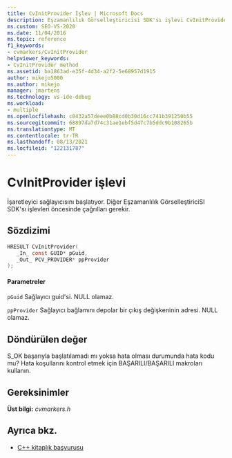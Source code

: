 ```yaml
---
title: CvInitProvider İşlev | Microsoft Docs
description: Eşzamanlılık Görselleştiricisi SDK'sı işlevi CvInitProvider (C kitaplığı) için başvuru bilgilerine bakın.
ms.custom: SEO-VS-2020
ms.date: 11/04/2016
ms.topic: reference
f1_keywords:
- cvmarkers/CvInitProvider
helpviewer_keywords:
- CvInitProvider method
ms.assetid: ba1863ad-e35f-4d34-a2f2-5e68957d1915
author: mikejo5000
ms.author: mikejo
manager: jmartens
ms.technology: vs-ide-debug
ms.workload:
- multiple
ms.openlocfilehash: c0432a57deee0b88cd0b30d16cc741b391250b55
ms.sourcegitcommit: 68897da7d74c31ae1ebf5d47c7b5ddc9b108265b
ms.translationtype: MT
ms.contentlocale: tr-TR
ms.lasthandoff: 08/13/2021
ms.locfileid: "122131787"
---
```

# <a name="cvinitprovider-function"></a>CvInitProvider işlevi
İşaretleyici sağlayıcısını başlatıyor. Diğer Eşzamanlılık GörselleştiriciSI SDK'sı işlevleri öncesinde çağrılları gerekir.

## <a name="syntax"></a>Sözdizimi

```C
HRESULT CvInitProvider(
   _In_ const GUID* pGuid,
   _Out_ PCV_PROVIDER* ppProvider
);
```

#### <a name="parameters"></a>Parametreler
 `pGuid` Sağlayıcı guid'si. NULL olamaz.

 `ppProvider` Sağlayıcı bağlamını depolar bir çıkış değişkeninin adresi. NULL olamaz.

## <a name="return-value"></a>Döndürülen değer
 S_OK başarıyla başlatılamadı mı yoksa hata olması durumunda hata kodu mu? Hata koşullarını kontrol etmek için BAŞARILI/BAŞARILI makroları kullanın.

## <a name="requirements"></a>Gereksinimler
 **Üst bilgi:** *cvmarkers.h*

## <a name="see-also"></a>Ayrıca bkz.
- [C++ kitaplık başvurusu](../profiling/cpp-library-reference.md)